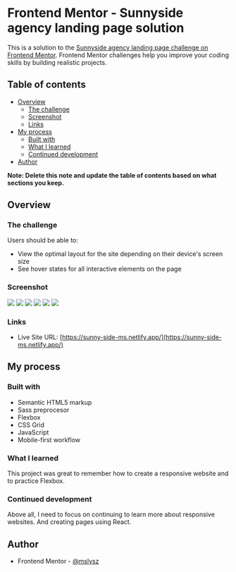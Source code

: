 # Frontend Mentor - Sunnyside agency landing page solution

This is a solution to the [Sunnyside agency landing page challenge on Frontend Mentor](https://www.frontendmentor.io/challenges/sunnyside-agency-landing-page-7yVs3B6ef). Frontend Mentor challenges help you improve your coding skills by building realistic projects.

## Table of contents

- [Overview](#overview)
  - [The challenge](#the-challenge)
  - [Screenshot](#screenshot)
  - [Links](#links)
- [My process](#my-process)
  - [Built with](#built-with)
  - [What I learned](#what-i-learned)
  - [Continued development](#continued-development)
- [Author](#author)

**Note: Delete this note and update the table of contents based on what sections you keep.**

## Overview

### The challenge

Users should be able to:

- View the optimal layout for the site depending on their device's screen size
- See hover states for all interactive elements on the page

### Screenshot

![](./images/screenshot1.png)
![](./images/screenshot2.png)
![](./images/screenshot3.png)
![](./images/screenshotmobile1.png)
![](./images/screenshotmobile2.png)
![](./images/screenshotmobile3.png)

### Links

- Live Site URL: [https://sunny-side-ms.netlify.app/](https://sunny-side-ms.netlify.app/)

## My process

### Built with

- Semantic HTML5 markup
- Sass preprocesor
- Flexbox
- CSS Grid
- JavaScript
- Mobile-first workflow

### What I learned

This project was great to remember how to create a responsive website and to practice Flexbox.

### Continued development

Above all, I need to focus on continuing to learn more about responsive websites.
And creating pages using React.

## Author

- Frontend Mentor - [@mslysz](https://www.frontendmentor.io/profile/mslysz)
